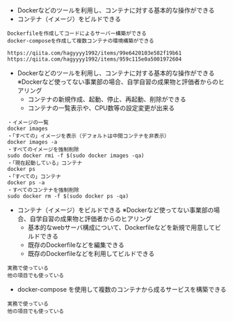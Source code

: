 - Dockerなどのツールを利用し、コンテナに対する基本的な操作ができる
- コンテナ（イメージ）をビルドできる

```
Dockerfileを作成してコードによるサーバー構築ができる
docker-composeを作成して複数コンテナの環境構築ができる

https://qiita.com/hagyyyy1992/items/99e6420103e582f19b61
https://qiita.com/hagyyyy1992/items/959c115e0a5001972604
```

- Dockerなどのツールを利用し、コンテナに対する基本的な操作ができる ※Dockerなど使ってない事業部の場合、自学自習の成果物と評価者からのヒアリング
    - コンテナの新規作成、起動、停止、再起動、削除ができる
    - コンテナの一覧表示や、CPU数等の設定変更が出来る
```
・イメージの一覧
docker images
・「すべての」イメージを表示（デフォルトは中間コンテナを非表示）
docker images -a
・すべてのイメージを強制削除
sudo docker rmi -f $(sudo docker images -qa)
・「現在起動している」コンテナ
docker ps
・「すべての」コンテナ
docker ps -a
・すべてのコンテナを強制削除
sudo docker rm -f $(sudo docker ps -qa)
```

- コンテナ（イメージ）をビルドできる ※Dockerなど使ってない事業部の場合、自学自習の成果物と評価者からのヒアリング
    - 基本的なwebサーバ構成について、Dockerfileなどを新規で用意してビルドできる
    - 既存のDockerfileなどを編集できる
    - 既存のDockerfileなどを利用してビルドできる
```
実務で使っている
他の項目でも使っている
```

- docker-compose を使用して複数のコンテナから成るサービスを構築できる
```
実務で使っている
他の項目でも使っている
```
